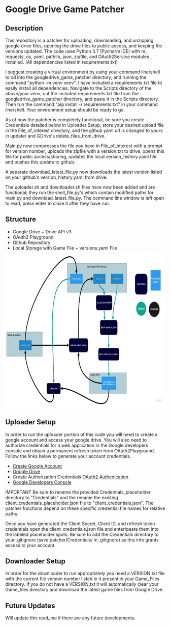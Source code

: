 # Google Drive Game Patcher

## Description
This repository is a patcher for uploading, downloading, and unzipping google drive files, opening the drive files to public access, 
and keeping file versions updated. The code uses Python 3.7 (Pycharm IDE) with re, requests, os, yaml, pathlib, json, zipfile, and OAuth2Service modules installed.
(All dependencies listed in requirements.txt)

I suggest creating a virtual environment by using your command line/shell to cd into the googledrive_game_patcher directory, and running the command "python -m venv venv". 
I have included a requirements.txt file to easily install all dependencies. Navigate to the Scripts directory of the above/your venv, cut the included requirements.txt file
from the googledrive_game_patcher directory, and paste it in the Scripts directory. Then run the command "pip install -r requirements.txt" in your command line/shell.
Your environment setup should be ready to go.

As of now the patcher is completely functional, be sure you create Credentials detailed below in Uploader Setup, store your desired upload file in the File_of_interest directory, 
and the github yaml url is changed to yours in updater and GDrive's delete_files_from_drive.

Main.py now compresses the file you have in File_of_interest with a prompt for version number, uploads the zipfile with a version.txt to drive,
opens this file for public access/sharing, updates the local version_history.yaml file and pushes this update to github.

A separate download_latest_file.py now downloads the latest version listed on your github's version_history.yaml from drive.

The uploader.sh and downloader.sh files have now been added and are functional; they run the shell_file.py's which contain modified paths for main.py and download_latest_file.py.
The command line window is left open to read, press enter to close it after they have run.

## Structure
- Google Drive + Drive API v3
- OAuth2 Playground
- Github Repository
- Local Storage with Game File + versions.yaml File

<p align="center">
    <img width="811" height="480" src="Documentation/Patcher_Structure.jpg">
</p>


## Uploader Setup
In order to run the uploader portion of this code you will need to create a google account and access your google drive. 
You will also need to authorize credentials for a web application in the Google developers console and obtain a permanent refresh token from OAuth2Playground. 
Follow the links below to generate your account credentials.
 
- [Create Google Account](https://accounts.google.com/signup/v2/webcreateaccount?hl=en&flowName=GlifWebSignIn&flowEntry=SignUp)
- [Google Drive](https://drive.google.com/)
- Create Authorization Credentials [OAuth2 Authenication](https://developers.google.com/adwords/api/docs/guides/authentication)
- [Google Developers Console](https://console.developers.google.com/)

IMPORTANT
Be sure to rename the provided Credentials_placeholder directory to "Credentials" and the rename the existing client_credentials_placeholder.json file to "client_credentials.json".
The patcher functions depend on these specific credential file names for relative paths.

Once you have generated the Client Secret, Client ID, and refresh token credentials open the client_credentials.json file and enter/paste them into the labeled placeholder spots. 
Be sure to add the Credentials directory to your .gitignore (save patcher/Credentials/ in .gitignore) as this info grants access to your account.





## Downloader Setup
In order for the downloader to run appropriately you need a VERSION.txt file with the current file version number listed in it present in your Game_Files directory.
If you do not have a VERSION.txt it will automatically clear your Game_files directory and download the latest game files from Google Drive.

## Future Updates
Will update this read_me if there are any future developments.
